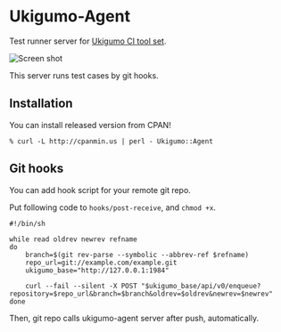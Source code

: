 Ukigumo-Agent
=============

Test runner server for [Ukigumo CI tool set](http://ukigumo.github.com/ukigumo/).

![Screen shot](http://gyazo.64p.org/image/8896fde65e8d9e8020fb6eb3e2bc888e.png)

This server runs test cases by git hooks.

## Installation

You can install released version from CPAN!

    % curl -L http://cpanmin.us | perl - Ukigumo::Agent

## Git hooks

You can add hook script for your remote git repo.

Put following code to `hooks/post-receive`, and `chmod +x`.

    #!/bin/sh
    
    while read oldrev newrev refname
    do
        branch=$(git rev-parse --symbolic --abbrev-ref $refname)
        repo_url=git://example.com/example.git
        ukigumo_base="http://127.0.0.1:1984"

        curl --fail --silent -X POST "$ukigumo_base/api/v0/enqueue?repository=$repo_url&branch=$branch&oldrev=$oldrev&newrev=$newrev"
    done

Then, git repo calls ukigumo-agent server after push, automatically.

